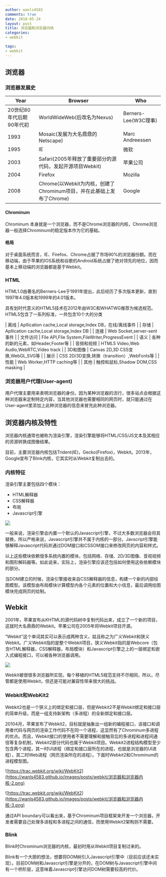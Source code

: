 ```yaml
---
author: wanls4583
comments: true
date: 2018-05-24
layout: post
title: 浏览器和浏览器内核
categories:
- webkit

tags:
- webkit
---
```


## 浏览器

### 浏览器发展史

| Year | Browser | Who |
| - | - | - |
| 20世纪80年代后期90年代初 | WorldWideWeb(后改名为Nexus) | Berners-Lee(W3C理事) |
| 1993 | Mosaic(发展为大名鼎鼎的Netscape) | Marc Andreessen |
| 1995 | IE | 微软 |
| 2003 | Safari(2005年释放了重要部分的源代码，发起开源项目Webkit) | 苹果公司 |
| 2004 | Firefox | Mozilla |
| 2008 | Chrome(以Webkit为内核，创建了Chrominum项目，并在此基础上发布了Chrome) | Google |

#### Chrominum

Chrominum 本身就是一个浏览器，而不是Chrome浏览器的内核，Chrome浏览器一般选择Chrominum的稳定版本作为它的基础。

#### 格局

对于桌面系统而言，IE、Firefox、Chrome占据了市场90%的浏览器份额。而在移动端，由于苹果的IOS系统和谷歌的Android系统占据了绝对领先的地位，因而基本上移动端的浏览器都是基于Webkit。

### HTML

HTML1.0由著名的Berners-Lee于1991年提出，此后经历了多次版本更新，直到1997年4.0版本和1999年的4.01版本。

具有划时代意义的HTML5技术在2012年由W3C和WHATWG推荐为候选规范。HTML5包含了一系列标准，一共包含10个大的分类

| 离线 | Apllication cache,Local storage,Index DB，在线/离线事件 |
| 存储 | Apllication cache,Local storage,Index DB |
| 连接 | Web Socket,server-sent事件 |
| 文件访问 | File API,File System,FileWriter,ProgressEvent |
| 语义 | 各种的新的元素，如Header,Footer等 |
| 音频和视频 | HTML5 Video,Web Audio,WebRTC,Video track |
| 3D和图像 | Canvas 2D,3D CSS变换,WebGL,SVG等 |
| 展示 | CSS 2D/3D变换,转换（transition）,WebFonts等 |
| 性能 | Web Worker,HTTP caching等 |
| 其他 | 触控和鼠标,Shadow DOM,CSS masking |

### 浏览器用户代理(User-agent)

用户代理主要用来表明浏览器的身份。因为某种浏览器的流行，很多站点会根据这种浏览器来定制特定内容，当其他浏览器也需要相同的网页时，就只能通过在User-agent里添加上此种浏览器的信息来冒充此种浏览器。

## 浏览器内核及特性

浏览器内核通常也被称为渲染引擎，渲染引擎能够将HTML/CSS/JS文本及其相应的资源转换成图像结果。

目前，主要浏览器内核包括Trident(IE)，Gecko(Firefox)，Webkit。2013年，Google宣布了Blink内核，它其实时从Webkit复制出去的。

### 内核特征

渲染引擎主要包括四个模块：

- HTML解释器
- CSS解释器
- 布局
- Javascript引擎

![](https://wanls4583.github.io/images/posts/webkit/浏览器和浏览器内核-1.png)

一般来说，渲染引擎会内置一个默认的Javascript引擎，不过大多数浏览器会将其替换，所以严格来说，Javascript引擎并不属于内核的一部分。Javscript引擎能够解释Javascript代码并通过DOM接口和CSSOM接口来修改网页的内容和样式。

以上这些模块依赖很多系统内置的模块，包括网络、存储、2D/3D图像、音视视频和图形解码器等。如此说来，实际上，渲染引擎应该还包括如何使用这些依赖模块的部分。

当DOM建立的时候，渲染引擎接收来自CSS解释器的信息，构建一个新的内部绘图模型。该模型由布局模块计算模型内各个元素的位置和大小信息，最后调用绘图模块完成网页的绘制。

## Webkit

2001年，苹果宣布从KHTML的源代码树中复制代码出来，成立了一个新的项目，这就时大名鼎鼎的Webkit。苹果公司在2005年将Webkit项目开源。

“Webkit”这个单词其实可以表示成两种含义，姑且称之为广义Webkit和狭义Webkit。广义Webkit指的是整个Webkit项目，狭义Webkit指的是Webcore（包含HTML解释器，CSS解释器，布局模块）和Javascript引擎之上的一层绑定和嵌入式编程接口，可以被各种浏览器调用。

![](https://wanls4583.github.io/images/posts/webkit/浏览器和浏览器内核-1.png)

Webkit被很很多浏览器所实现，每个移植的HTML5规范支持不尽相同，所以，尽管都是使用Webkit，但还是可能对兼容性带来很大的挑战。

### Webkit和WebKit2

Webkit2也是一个狭义上的绑定和接口层，但是Webkit2不是Webkit绑定和接口层的简单升级，而是一组支持新架构（多进程）的全新绑定和接口层。

20104月，苹果宣布了Webkit2，目标就是抽象出一组新的编程接口，该接口和调用者代码与网页的渲染工作代码不在同一个进程，这显然有了Chrominum多进程的优点。而且，Webkit接口的使用者不需要理解和接触背后的多进程和进程间通信等复杂机制，Webkit2部分代码也属于Webkit项目。Webkit2进程结构模型至少包含两个进程，其一时UI进程（绑定和接口层所在的进程，也就是浏览器的UI进程），其二时Web进程（网页渲染所在的进程）。下面时Webkit2和Chrominum的进程模型图。

![https://trac.webkit.org/wiki/WebKit2](https://wanls4583.github.io/images/posts/webkit/浏览器和浏览器内核-2.png)

![https://trac.webkit.org/wiki/WebKit2](https://wanls4583.github.io/images/posts/webkit/浏览器和浏览器内核-3.png)

通过API boundary可以看出来，基于Chrominum项目框架来开发一个浏览器，开发者需要自己处理多进程和多进程之间的通信，而使用Webkit2架构则不需要。


### Blink

Blink时Chrominum浏览器的内核，最初时用从Webkit项目复制过来的。

Blink有一个大胆的想法，想要将DOM树引入Javascript引擎中（目前应该还未实现）。目前DOM树和Javascript引擎是分开的，在DOM树与Javascript引擎中间有一个桥阶层，这意味着Javascript引擎访问DOM树需要较高的代价。